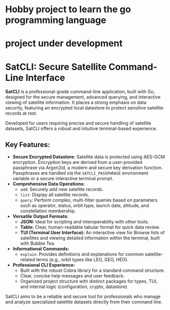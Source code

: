 # Hobby project to learn the go programming language
# project under development



# SatCLI: Secure Satellite Command-Line Interface

**SatCLI** is a professional-grade command-line application, built with Go, designed for the secure management, advanced querying, and interactive viewing of satellite information. It places a strong emphasis on data security, featuring an encrypted local datastore to protect sensitive satellite records at rest.

Developed for users requiring precise and secure handling of satellite datasets, SatCLI offers a robust and intuitive terminal-based experience.

## Key Features:

* **Secure Encrypted Datastore:** Satellite data is protected using AES-GCM encryption. Encryption keys are derived from a user-provided passphrase via Argon2id, a modern and secure key derivation function. Passphrases are handled via the `SATCLI_PASSPHRASE` environment variable or a secure interactive terminal prompt.
* **Comprehensive Data Operations:**
    * `add`: Securely add new satellite records.
    * `list`: Display all satellite records.
    * `query`: Perform complex, multi-filter queries based on parameters such as operator, status, orbit type, launch date, altitude, and constellation membership.
* **Versatile Output Formats:**
    * **JSON:** Ideal for scripting and interoperability with other tools.
    * **Table:** Clear, human-readable tabular format for quick data review.
    * **TUI (Terminal User Interface):** An interactive view for Browse lists of satellites and viewing detailed information within the terminal, built with Bubble Tea.
* **Informational Commands:**
    * `explain`: Provides definitions and explanations for common satellite-related terms (e.g., orbit types like LEO, GEO, HEO).
* **Professional CLI Experience:**
    * Built with the robust Cobra library for a standard command structure.
    * Clear, concise help messages and user feedback.
    * Organized project structure with distinct packages for types, TUI, and internal logic (configuration, crypto, datastore).

SatCLI aims to be a reliable and secure tool for professionals who manage and analyze specialized satellite datasets directly from their command line.
